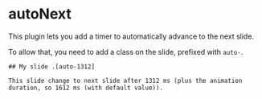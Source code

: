 # autoNext

This plugin lets you add a timer to automatically advance to the next slide.

To allow that, you need to add a class on the slide, prefixed with `auto-`.

```
## My slide .[auto-1312]

This slide change to next slide after 1312 ms (plus the animation duration, so 1612 ms (with default value)).
```

